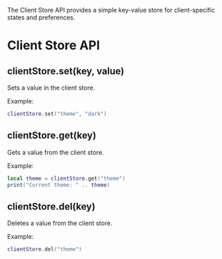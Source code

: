 The Client Store API provides a simple key-value store for client-specific states and preferences.

# Client Store API

## clientStore.set(key, value)
Sets a value in the client store.

Example:
```lua
clientStore.set("theme", "dark")
```

## clientStore.get(key)
Gets a value from the client store.

Example:
```lua
local theme = clientStore.get("theme")
print("Current theme: " .. theme)
```

## clientStore.del(key)
Deletes a value from the client store.

Example:
```lua
clientStore.del("theme")
``` 